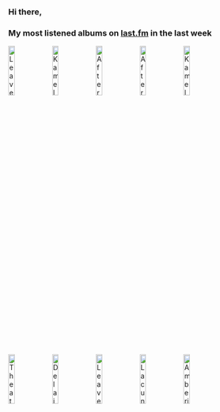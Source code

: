 ### Hi there, 

### My most listened albums on [last.fm](https://www.last.fm/user/jfdesignnet) in the last week

[<img src='https://lastfm.freetls.fastly.net/i/u/300x300/12842bb6641dcff827cb25b4649a0fdb.png' width='16%' height='16%' alt='Leaves Eyes - The Last Viking'>](https://www.last.fm/music/leaves%2527%2beyes/the%2blast%2bviking)&nbsp;
[<img src='https://lastfm.freetls.fastly.net/i/u/300x300/93f608c7db104140c16f000906bb4445.png' width='16%' height='16%' alt='Kamelot - Haven'>](https://www.last.fm/music/kamelot/haven)&nbsp;
[<img src='https://lastfm.freetls.fastly.net/i/u/300x300/5176058f22d6fc6b184aeff4c92d07bf.jpg' width='16%' height='16%' alt='After Forever - Prison of Desire: The Album - The Sessions (Remaster)'>](https://www.last.fm/music/after%2bforever/prison%2bof%2bdesire%253a%2bthe%2balbum%2b-%2bthe%2bsessions%2b%2528remaster%2529)&nbsp;
[<img src='https://lastfm.freetls.fastly.net/i/u/300x300/064994f8157e4cd794128738f9a5205e.png' width='16%' height='16%' alt='After Forever - Decipher: The Album - The Sessions'>](https://www.last.fm/music/after%2bforever/decipher%253a%2bthe%2balbum%2b-%2bthe%2bsessions)&nbsp;
[<img src='https://lastfm.freetls.fastly.net/i/u/300x300/b4da996d84ca088e71c52f6c84dba606.jpg' width='16%' height='16%' alt='Kamelot - The Shadow Theory (Deluxe Bonus Version)'>](https://www.last.fm/music/kamelot/the%2bshadow%2btheory%2b%2528deluxe%2bbonus%2bversion%2529)&nbsp;
<br>
[<img src='https://lastfm.freetls.fastly.net/i/u/300x300/f873d4caba2440e6b87502ba6779a008.png' width='16%' height='16%' alt='Theatre of Tragedy - Last Curtain Call'>](https://www.last.fm/music/theatre%2bof%2btragedy/last%2bcurtain%2bcall)&nbsp;
[<img src='https://lastfm.freetls.fastly.net/i/u/300x300/5a8b94799618838954b509107da0fd6a.png' width='16%' height='16%' alt='Delain - Moonbathers'>](https://www.last.fm/music/delain/moonbathers)&nbsp;
[<img src='https://lastfm.freetls.fastly.net/i/u/300x300/cd4c950f38a54938b07d670d16f5aa74.png' width='16%' height='16%' alt='Leaves Eyes - Symphonies of the Night'>](https://www.last.fm/music/leaves%2527%2beyes/symphonies%2bof%2bthe%2bnight)&nbsp;
[<img src='https://lastfm.freetls.fastly.net/i/u/300x300/ae0fa844015d84bb5a7ef17ce016567c.jpg' width='16%' height='16%' alt='Lacuna Coil - Black Anima (Bonus Tracks Version)'>](https://www.last.fm/music/lacuna%2bcoil/black%2banima%2b%2528bonus%2btracks%2bversion%2529)&nbsp;
[<img src='https://lastfm.freetls.fastly.net/i/u/300x300/7a7a4e5230d0ced2d497a2540f9a807e.jpg' width='16%' height='16%' alt='Amberian Dawn - Innuendo'>](https://www.last.fm/music/amberian%2bdawn/innuendo)&nbsp;
<br>
